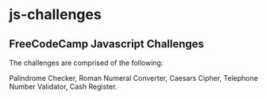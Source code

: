 # js-challenges

## FreeCodeCamp Javascript Challenges 

The challenges are comprised of the following:

Palindrome Checker, Roman Numeral Converter, Caesars Cipher, Telephone Number Validator, Cash Register.
